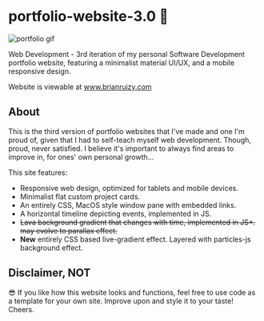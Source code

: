 # portfolio-website-3.0 📓

![portfolio gif]("http://umihi.co/thumbnailed-portfolio-websites/gifs/brianruizy-portfolio-website-3.0.gifg" )

Web Development - 3rd iteration of my personal Software Development portfolio website, featuring a minimalist material UI/UX, and a mobile responsive design.

Website is viewable at www.brianruizy.com

## About 
This is the third version of portfolio websites that I've made and one I'm proud of, given that I had to self-teach myself web development. Though, proud, never satisfied. I believe it's important to always find areas to improve in, for ones' own personal growth...

This site features:  
* Responsive web design, optimized for tablets and mobile devices. 
* Minimalist flat custom project cards.
* An entirely CSS, MacOS style window pane with embedded links.
* A horizontal timeline depicting events, implemented in JS.
* <del>Lava background gradient that changes with time, implemented in JS*. may evolve to parallax effect.<del>
* **New** entirely CSS based live-gradient effect. Layered with particles-js background effect.

## Disclaimer, NOT 
😎 If you like how this website looks and functions, feel free to use code as a template for your own site.
Improve upon and style it to your taste! Cheers.
